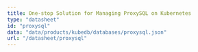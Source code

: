 ```yaml
---
title: One-stop Solution for Managing ProxySQL on Kubernetes
type: "datasheet"
id: "proxysql"
data: "data/products/kubedb/databases/proxysql.json"
url: "/datasheet/proxysql"
---
```

